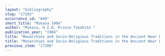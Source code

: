 ```yaml
---
layout: "bibliography"
slug: "17203"
occurrence_id: "849"
short_title: "Mikasa 1984"
author: "Mikasa, H.I.H. Prince Takahito "
publication_year: "1984"
title: "Monarchies and Socio-Religious Traditions in the Ancient Near East: Papers read at the 31st International Congress of Human Sciences in Asia and North Africa, BMECCJ 1 (Wiesbaden)"
title: "Monarchies and Socio-Religious Traditions in the Ancient Near East: Papers read at the 31st International Congress of Human Sciences in Asia and North Africa, BMECCJ 1 (Wiesbaden)"
previous_item: "17206"
---
```

